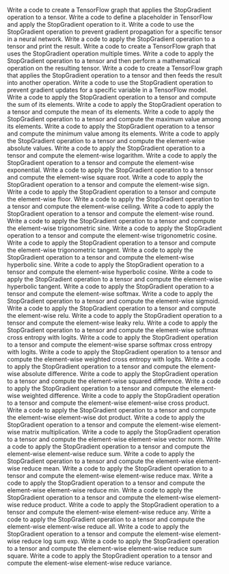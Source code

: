 Write a code to create a TensorFlow graph that applies the StopGradient operation to a tensor.
Write a code to define a placeholder in TensorFlow and apply the StopGradient operation to it.
Write a code to use the StopGradient operation to prevent gradient propagation for a specific tensor in a neural network.
Write a code to apply the StopGradient operation to a tensor and print the result.
Write a code to create a TensorFlow graph that uses the StopGradient operation multiple times.
Write a code to apply the StopGradient operation to a tensor and then perform a mathematical operation on the resulting tensor.
Write a code to create a TensorFlow graph that applies the StopGradient operation to a tensor and then feeds the result into another operation.
Write a code to use the StopGradient operation to prevent gradient updates for a specific variable in a TensorFlow model.
Write a code to apply the StopGradient operation to a tensor and compute the sum of its elements.
Write a code to apply the StopGradient operation to a tensor and compute the mean of its elements.
Write a code to apply the StopGradient operation to a tensor and compute the maximum value among its elements.
Write a code to apply the StopGradient operation to a tensor and compute the minimum value among its elements.
Write a code to apply the StopGradient operation to a tensor and compute the element-wise absolute values.
Write a code to apply the StopGradient operation to a tensor and compute the element-wise logarithm.
Write a code to apply the StopGradient operation to a tensor and compute the element-wise exponential.
Write a code to apply the StopGradient operation to a tensor and compute the element-wise square root.
Write a code to apply the StopGradient operation to a tensor and compute the element-wise sign.
Write a code to apply the StopGradient operation to a tensor and compute the element-wise floor.
Write a code to apply the StopGradient operation to a tensor and compute the element-wise ceiling.
Write a code to apply the StopGradient operation to a tensor and compute the element-wise round.
Write a code to apply the StopGradient operation to a tensor and compute the element-wise trigonometric sine.
Write a code to apply the StopGradient operation to a tensor and compute the element-wise trigonometric cosine.
Write a code to apply the StopGradient operation to a tensor and compute the element-wise trigonometric tangent.
Write a code to apply the StopGradient operation to a tensor and compute the element-wise hyperbolic sine.
Write a code to apply the StopGradient operation to a tensor and compute the element-wise hyperbolic cosine.
Write a code to apply the StopGradient operation to a tensor and compute the element-wise hyperbolic tangent.
Write a code to apply the StopGradient operation to a tensor and compute the element-wise softmax.
Write a code to apply the StopGradient operation to a tensor and compute the element-wise sigmoid.
Write a code to apply the StopGradient operation to a tensor and compute the element-wise relu.
Write a code to apply the StopGradient operation to a tensor and compute the element-wise leaky relu.
Write a code to apply the StopGradient operation to a tensor and compute the element-wise softmax cross entropy with logits.
Write a code to apply the StopGradient operation to a tensor and compute the element-wise sparse softmax cross entropy with logits.
Write a code to apply the StopGradient operation to a tensor and compute the element-wise weighted cross entropy with logits.
Write a code to apply the StopGradient operation to a tensor and compute the element-wise absolute difference.
Write a code to apply the StopGradient operation to a tensor and compute the element-wise squared difference.
Write a code to apply the StopGradient operation to a tensor and compute the element-wise weighted difference.
Write a code to apply the StopGradient operation to a tensor and compute the element-wise element-wise cross product.
Write a code to apply the StopGradient operation to a tensor and compute the element-wise element-wise dot product.
Write a code to apply the StopGradient operation to a tensor and compute the element-wise element-wise matrix multiplication.
Write a code to apply the StopGradient operation to a tensor and compute the element-wise element-wise vector norm.
Write a code to apply the StopGradient operation to a tensor and compute the element-wise element-wise reduce sum.
Write a code to apply the StopGradient operation to a tensor and compute the element-wise element-wise reduce mean.
Write a code to apply the StopGradient operation to a tensor and compute the element-wise element-wise reduce max.
Write a code to apply the StopGradient operation to a tensor and compute the element-wise element-wise reduce min.
Write a code to apply the StopGradient operation to a tensor and compute the element-wise element-wise reduce product.
Write a code to apply the StopGradient operation to a tensor and compute the element-wise element-wise reduce any.
Write a code to apply the StopGradient operation to a tensor and compute the element-wise element-wise reduce all.
Write a code to apply the StopGradient operation to a tensor and compute the element-wise element-wise reduce log sum exp.
Write a code to apply the StopGradient operation to a tensor and compute the element-wise element-wise reduce sum square.
Write a code to apply the StopGradient operation to a tensor and compute the element-wise element-wise reduce variance.